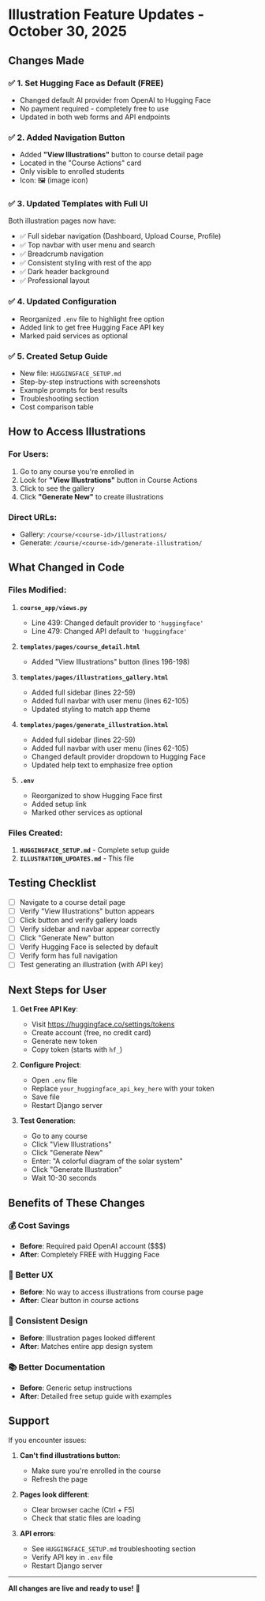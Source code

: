 # Illustration Feature Updates - October 30, 2025

## Changes Made

### ✅ 1. Set Hugging Face as Default (FREE)
- Changed default AI provider from OpenAI to Hugging Face
- No payment required - completely free to use
- Updated in both web forms and API endpoints

### ✅ 2. Added Navigation Button
- Added **"View Illustrations"** button to course detail page
- Located in the "Course Actions" card
- Only visible to enrolled students
- Icon: 🖼️ (image icon)

### ✅ 3. Updated Templates with Full UI
Both illustration pages now have:
- ✅ Full sidebar navigation (Dashboard, Upload Course, Profile)
- ✅ Top navbar with user menu and search
- ✅ Breadcrumb navigation
- ✅ Consistent styling with rest of the app
- ✅ Dark header background
- ✅ Professional layout

### ✅ 4. Updated Configuration
- Reorganized `.env` file to highlight free option
- Added link to get free Hugging Face API key
- Marked paid services as optional

### ✅ 5. Created Setup Guide
- New file: `HUGGINGFACE_SETUP.md`
- Step-by-step instructions with screenshots
- Example prompts for best results
- Troubleshooting section
- Cost comparison table

## How to Access Illustrations

### For Users:
1. Go to any course you're enrolled in
2. Look for **"View Illustrations"** button in Course Actions
3. Click to see the gallery
4. Click **"Generate New"** to create illustrations

### Direct URLs:
- Gallery: `/course/<course-id>/illustrations/`
- Generate: `/course/<course-id>/generate-illustration/`

## What Changed in Code

### Files Modified:
1. **`course_app/views.py`**
   - Line 439: Changed default provider to `'huggingface'`
   - Line 479: Changed API default to `'huggingface'`

2. **`templates/pages/course_detail.html`**
   - Added "View Illustrations" button (lines 196-198)

3. **`templates/pages/illustrations_gallery.html`**
   - Added full sidebar (lines 22-59)
   - Added full navbar with user menu (lines 62-105)
   - Updated styling to match app theme

4. **`templates/pages/generate_illustration.html`**
   - Added full sidebar (lines 22-59)
   - Added full navbar with user menu (lines 62-105)
   - Changed default provider dropdown to Hugging Face
   - Updated help text to emphasize free option

5. **`.env`**
   - Reorganized to show Hugging Face first
   - Added setup link
   - Marked other services as optional

### Files Created:
1. **`HUGGINGFACE_SETUP.md`** - Complete setup guide
2. **`ILLUSTRATION_UPDATES.md`** - This file

## Testing Checklist

- [ ] Navigate to a course detail page
- [ ] Verify "View Illustrations" button appears
- [ ] Click button and verify gallery loads
- [ ] Verify sidebar and navbar appear correctly
- [ ] Click "Generate New" button
- [ ] Verify Hugging Face is selected by default
- [ ] Verify form has full navigation
- [ ] Test generating an illustration (with API key)

## Next Steps for User

1. **Get Free API Key**:
   - Visit https://huggingface.co/settings/tokens
   - Create account (free, no credit card)
   - Generate new token
   - Copy token (starts with `hf_`)

2. **Configure Project**:
   - Open `.env` file
   - Replace `your_huggingface_api_key_here` with your token
   - Save file
   - Restart Django server

3. **Test Generation**:
   - Go to any course
   - Click "View Illustrations"
   - Click "Generate New"
   - Enter: "A colorful diagram of the solar system"
   - Click "Generate Illustration"
   - Wait 10-30 seconds

## Benefits of These Changes

### 💰 Cost Savings
- **Before**: Required paid OpenAI account ($$$)
- **After**: Completely FREE with Hugging Face

### 🎨 Better UX
- **Before**: No way to access illustrations from course page
- **After**: Clear button in course actions

### 🎯 Consistent Design
- **Before**: Illustration pages looked different
- **After**: Matches entire app design system

### 📚 Better Documentation
- **Before**: Generic setup instructions
- **After**: Detailed free setup guide with examples

## Support

If you encounter issues:

1. **Can't find illustrations button**:
   - Make sure you're enrolled in the course
   - Refresh the page

2. **Pages look different**:
   - Clear browser cache (Ctrl + F5)
   - Check that static files are loading

3. **API errors**:
   - See `HUGGINGFACE_SETUP.md` troubleshooting section
   - Verify API key in `.env` file
   - Restart Django server

---

**All changes are live and ready to use!** 🚀
